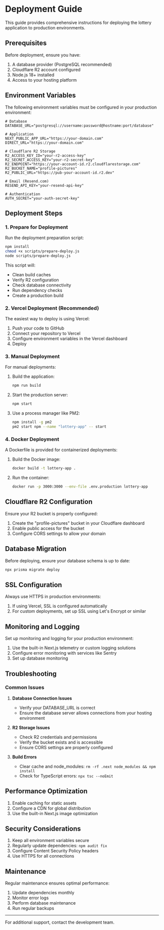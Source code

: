 # Deployment Guide

This guide provides comprehensive instructions for deploying the lottery application to production environments.

## Prerequisites

Before deployment, ensure you have:

1. A database provider (PostgreSQL recommended)
2. Cloudflare R2 account configured
3. Node.js 18+ installed
4. Access to your hosting platform

## Environment Variables

The following environment variables must be configured in your production environment:

```
# Database
DATABASE_URL="postgresql://username:password@hostname:port/database"

# Application
NEXT_PUBLIC_APP_URL="https://your-domain.com"
DIRECT_URL="https://your-domain.com"

# Cloudflare R2 Storage
R2_ACCESS_KEY_ID="your-r2-access-key"
R2_SECRET_ACCESS_KEY="your-r2-secret-key"
R2_ENDPOINT="https://your-account-id.r2.cloudflarestorage.com"
R2_BUCKET_NAME="profile-pictures"
R2_PUBLIC_URL="https://pub-your-account-id.r2.dev"

# Email (Resend.com)
RESEND_API_KEY="your-resend-api-key"

# Authentication
AUTH_SECRET="your-auth-secret-key"
```

## Deployment Steps

### 1. Prepare for Deployment

Run the deployment preparation script:

```bash
npm install
chmod +x scripts/prepare-deploy.js
node scripts/prepare-deploy.js
```

This script will:
- Clean build caches
- Verify R2 configuration
- Check database connectivity
- Run dependency checks
- Create a production build

### 2. Vercel Deployment (Recommended)

The easiest way to deploy is using Vercel:

1. Push your code to GitHub
2. Connect your repository to Vercel
3. Configure environment variables in the Vercel dashboard
4. Deploy

### 3. Manual Deployment

For manual deployments:

1. Build the application:
   ```bash
   npm run build
   ```

2. Start the production server:
   ```bash
   npm start
   ```

3. Use a process manager like PM2:
   ```bash
   npm install -g pm2
   pm2 start npm --name "lottery-app" -- start
   ```

### 4. Docker Deployment

A Dockerfile is provided for containerized deployments:

1. Build the Docker image:
   ```bash
   docker build -t lottery-app .
   ```

2. Run the container:
   ```bash
   docker run -p 3000:3000 --env-file .env.production lottery-app
   ```

## Cloudflare R2 Configuration

Ensure your R2 bucket is properly configured:

1. Create the "profile-pictures" bucket in your Cloudflare dashboard
2. Enable public access for the bucket
3. Configure CORS settings to allow your domain

## Database Migration

Before deploying, ensure your database schema is up to date:

```bash
npx prisma migrate deploy
```

## SSL Configuration

Always use HTTPS in production environments:

1. If using Vercel, SSL is configured automatically
2. For custom deployments, set up SSL using Let's Encrypt or similar

## Monitoring and Logging

Set up monitoring and logging for your production environment:

1. Use the built-in Next.js telemetry or custom logging solutions
2. Configure error monitoring with services like Sentry
3. Set up database monitoring

## Troubleshooting

### Common Issues

1. **Database Connection Issues**
   - Verify your DATABASE_URL is correct
   - Ensure the database server allows connections from your hosting environment

2. **R2 Storage Issues**
   - Check R2 credentials and permissions
   - Verify the bucket exists and is accessible
   - Ensure CORS settings are properly configured

3. **Build Errors**
   - Clear cache and node_modules: `rm -rf .next node_modules && npm install`
   - Check for TypeScript errors: `npx tsc --noEmit`

## Performance Optimization

1. Enable caching for static assets
2. Configure a CDN for global distribution
3. Use the built-in Next.js image optimization

## Security Considerations

1. Keep all environment variables secure
2. Regularly update dependencies: `npm audit fix`
3. Configure Content Security Policy headers
4. Use HTTPS for all connections

## Maintenance

Regular maintenance ensures optimal performance:

1. Update dependencies monthly
2. Monitor error logs
3. Perform database maintenance
4. Run regular backups

---

For additional support, contact the development team. 